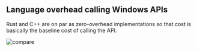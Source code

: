 ## Language overhead calling Windows APIs

Rust and C++ are on par as zero-overhead implementations so that cost is basically the baseline cost of calling the API.  

![compare](https://user-images.githubusercontent.com/9845234/135662175-95e70b19-3bed-4281-8455-b46f11de2496.png)
